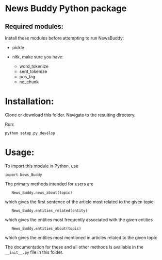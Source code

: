 # News Buddy Python package

## Required modules:

Install these modules before attempting to run NewsBuddy:

 * pickle
 * nltk, make sure you have:
 
    * word_tokenize
    * sent_tokenize
    * pos_tag
    * ne_chunk
  

# Installation:

Clone or download this folder.
Navigate to the resulting directory.

Run:

    python setup.py develop

# Usage:

To import this module in Python, use 

    import News_Buddy
    
The primary methods intended for users are
    
       News_Buddy.news_about(topic)
 which gives the first sentence of the article most related to the given topic
 
       News_Buddy.entities_related(entity)
 which gives the entities most frequently associated with the given entities
 
       News_Buddy.entities_about(topic)
 which gives the entities most mentioned in articles related to the given topic
 
 
 The documentation for these and all other methods is available in the `__init__.py` file in this folder.
